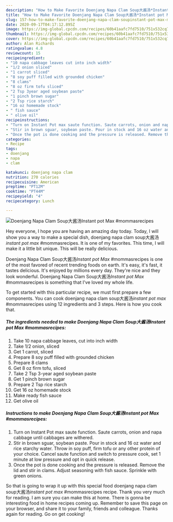```yaml
---
description: "How to Make Favorite Doenjang Napa Clam Soup大酱汤*Instant pot Max* #mommasrecipes"
title: "How to Make Favorite Doenjang Napa Clam Soup大酱汤*Instant pot Max* #mommasrecipes"
slug: 157-how-to-make-favorite-doenjang-napa-clam-soupinstant-pot-max-mommasrecipes
date: 2020-09-17T04:17:12.895Z
image: https://img-global.cpcdn.com/recipes/60b41aafc7fd7510/751x532cq70/doenjang-napa-clam-soup大酱汤instant-pot-max-mommasrecipes-recipe-main-photo.jpg
thumbnail: https://img-global.cpcdn.com/recipes/60b41aafc7fd7510/751x532cq70/doenjang-napa-clam-soup大酱汤instant-pot-max-mommasrecipes-recipe-main-photo.jpg
cover: https://img-global.cpcdn.com/recipes/60b41aafc7fd7510/751x532cq70/doenjang-napa-clam-soup大酱汤instant-pot-max-mommasrecipes-recipe-main-photo.jpg
author: Alan Richards
ratingvalue: 4.8
reviewcount: 15
recipeingredient:
- "10 napa cabbage leaves cut into inch width"
- "1/2 onion sliced"
- "1 carrot sliced"
- "8 soy puff filled with grounded chicken"
- "8 clams"
- "8 oz firm tofu sliced"
- "2 Tsp 3year aged soybean paste"
- "1 pinch brown sugar"
- "2 Tsp rice starch"
- "16 oz homemade stock"
- " fish sauce"
- " olive oil"
recipeinstructions:
- "Turn on Instant Pot max saute function. Saute carrots, onion and napa cabbage until cabbages are withered."
- "Stir in brown sguar, soybean paste. Pour in stock and 16 oz water and rice starchy water. Throw in soy puff, firm tofu or any other protein of your choice. Cancel saute function and switch to pressure cook, set 1 minute at low pressure and opt in quick release."
- "Once the pot is done cooking and the pressure is released. Remove the lid and stir in clams. Adjust seasoning with fish sauce. Sprinkle with green onions."
categories:
- Recipe
tags:
- doenjang
- napa
- clam

katakunci: doenjang napa clam 
nutrition: 270 calories
recipecuisine: American
preptime: "PT12M"
cooktime: "PT44M"
recipeyield: "4"
recipecategory: Lunch

---
```



![Doenjang Napa Clam Soup大酱汤*Instant pot Max* #mommasrecipes](https://img-global.cpcdn.com/recipes/60b41aafc7fd7510/751x532cq70/doenjang-napa-clam-soup大酱汤instant-pot-max-mommasrecipes-recipe-main-photo.jpg)

Hey everyone, I hope you are having an amazing day today. Today, I will show you a way to make a special dish, doenjang napa clam soup大酱汤*instant pot max* #mommasrecipes. It is one of my favorites. This time, I will make it a little bit unique. This will be really delicious.

Doenjang Napa Clam Soup大酱汤*Instant pot Max* #mommasrecipes is one of the most favored of recent trending foods on earth. It's easy, it's fast, it tastes delicious. It's enjoyed by millions every day. They're nice and they look wonderful. Doenjang Napa Clam Soup大酱汤*Instant pot Max* #mommasrecipes is something that I've loved my whole life.




To get started with this particular recipe, we must first prepare a few components. You can cook doenjang napa clam soup大酱汤*instant pot max* #mommasrecipes using 12 ingredients and 3 steps. Here is how you cook that.

<!--inarticleads1-->

##### The ingredients needed to make Doenjang Napa Clam Soup大酱汤*Instant pot Max* #mommasrecipes:

1. Take 10 napa cabbage leaves, cut into inch width
1. Take 1/2 onion, sliced
1. Get 1 carrot, sliced
1. Prepare 8 soy puff filled with grounded chicken
1. Prepare 8 clams
1. Get 8 oz firm tofu, sliced
1. Take 2 Tsp 3-year aged soybean paste
1. Get 1 pinch brown sugar
1. Prepare 2 Tsp rice starch
1. Get 16 oz homemade stock
1. Make ready  fish sauce
1. Get  olive oil




<!--inarticleads2-->

##### Instructions to make Doenjang Napa Clam Soup大酱汤*Instant pot Max* #mommasrecipes:

1. Turn on Instant Pot max saute function. Saute carrots, onion and napa cabbage until cabbages are withered.
1. Stir in brown sguar, soybean paste. Pour in stock and 16 oz water and rice starchy water. Throw in soy puff, firm tofu or any other protein of your choice. Cancel saute function and switch to pressure cook, set 1 minute at low pressure and opt in quick release.
1. Once the pot is done cooking and the pressure is released. Remove the lid and stir in clams. Adjust seasoning with fish sauce. Sprinkle with green onions.




So that is going to wrap it up with this special food doenjang napa clam soup大酱汤*instant pot max* #mommasrecipes recipe. Thank you very much for reading. I am sure you can make this at home. There is gonna be interesting food in home recipes coming up. Remember to save this page on your browser, and share it to your family, friends and colleague. Thanks again for reading. Go on get cooking!
